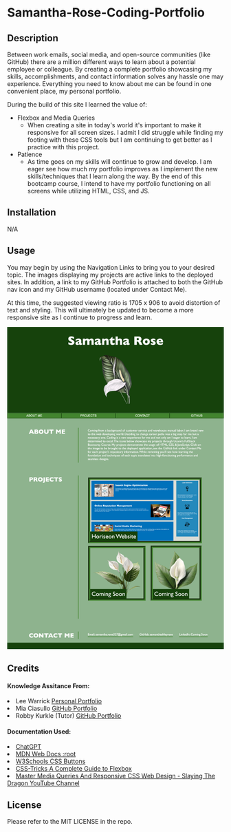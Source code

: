 # Samantha-Rose-Coding-Portfolio

## Description

Between work emails, social media, and open-source communities (like GitHub) there are a million different ways to learn about a potential employee or colleague. By creating a complete portfolio showcasing my skills, accomplishments, and contact information solves any hassle one may experience. Everything you need to know about me can be found in one convenient place, my personal portfolio. 

During the build of this site I learned the value of:
 - Flexbox and Media Queries
    - When creating a site in today's world it's important to make it responsive for all screen sizes. I admit I did struggle while finding my footing with these CSS tools but I am continuing to get better as I practice with this project.
 - Patience
    - As time goes on my skills will continue to grow and develop. I am eager see how much my portfolio improves as I implement the new skills/techniques that I learn along the way. By the end of this bootcamp course, I intend to have my portfolio functioning on all screens while utilizing HTML, CSS, and JS.

## Installation

N/A

## Usage

You may begin by using the Navigation Links to bring you to your desired topic. The images displaying my projects are active links to the deployed sites. In addition, a link to my GitHub Portfolio is attached to both the GitHub nav icon and my GitHub username (located under Contact Me).

At this time, the suggested viewing ratio is 1705 x 906 to avoid distortion of text and styling. This will ultimately be updated to become a more responsive site as I continue to progress and learn.

![Fullscren Screenshot of Portfolio](assets/images/fullscreen-sc-portfolio.png)

## Credits

#### Knowledge Assitance From:
<li>Lee Warrick <link><a href="https://leewarrick.com/">Personal Portfolio</a></link></li>
<li>Mia Ciasullo <link><a href="https://github.com/miacias/first-portfolio">GitHub Portfolio</a></link></li>
<li>Robby Kurkle (Tutor) <link><a href="https://github.com/rfnkurle">GitHub Portfolio</a></link></li>





#### Documentation Used:

<li><link><a href="https://chat.openai.com/">ChatGPT</a></link></li>
<li><link><a href="https://developer.mozilla.org/en-US/docs/Web/CSS/:root">MDN Web Docs :root</a></link></li>
<li><link><a href="https://www.w3schools.com/css/css3_buttons.asp">W3Schools CSS Buttons</a></link></li>
<li><link><a href="https://css-tricks.com/snippets/css/a-guide-to-flexbox/">CSS-Tricks A Complete Guide to Flexbox</a></link></li>
<li><link><a href="https://www.youtube.com/watch?v=K24lUqcT0Ms">Master Media Queries And Responsive CSS Web Design - Slaying The Dragon YouTube Channel</a></link></li>


## License

Please refer to the MIT LICENSE in the repo.
